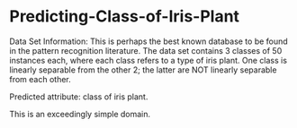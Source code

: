 # Predicting-Class-of-Iris-Plant

Data Set Information:
This is perhaps the best known database to be found in the pattern recognition literature. 
The data set contains 3 classes of 50 instances each, where each class refers to a type of iris plant. One class is linearly separable from the other 2; the latter are NOT linearly separable from each other. 

Predicted attribute: class of iris plant. 

This is an exceedingly simple domain.

